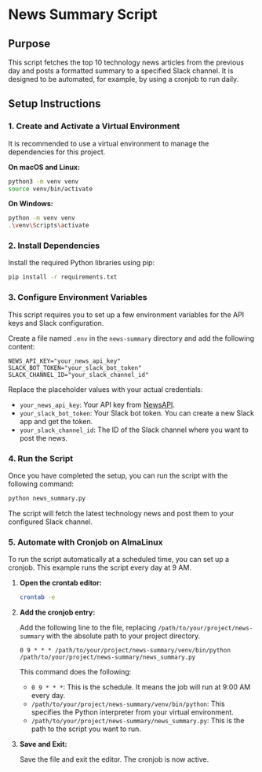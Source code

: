 # News Summary Script

## Purpose

This script fetches the top 10 technology news articles from the previous day and posts a formatted summary to a specified Slack channel. It is designed to be automated, for example, by using a cronjob to run daily.

## Setup Instructions

### 1. Create and Activate a Virtual Environment

It is recommended to use a virtual environment to manage the dependencies for this project.

**On macOS and Linux:**
```bash
python3 -m venv venv
source venv/bin/activate
```

**On Windows:**
```bash
python -m venv venv
.\venv\Scripts\activate
```

### 2. Install Dependencies

Install the required Python libraries using pip:
```bash
pip install -r requirements.txt
```

### 3. Configure Environment Variables

This script requires you to set up a few environment variables for the API keys and Slack configuration.

Create a file named `.env` in the `news-summary` directory and add the following content:

```
NEWS_API_KEY="your_news_api_key"
SLACK_BOT_TOKEN="your_slack_bot_token"
SLACK_CHANNEL_ID="your_slack_channel_id"
```

Replace the placeholder values with your actual credentials:
- `your_news_api_key`: Your API key from [NewsAPI](https://newsapi.org/).
- `your_slack_bot_token`: Your Slack bot token. You can create a new Slack app and get the token.
- `your_slack_channel_id`: The ID of the Slack channel where you want to post the news.

### 4. Run the Script

Once you have completed the setup, you can run the script with the following command:
```bash
python news_summary.py
```

The script will fetch the latest technology news and post them to your configured Slack channel.

### 5. Automate with Cronjob on AlmaLinux

To run the script automatically at a scheduled time, you can set up a cronjob. This example runs the script every day at 9 AM.

1.  **Open the crontab editor:**
    ```bash
    crontab -e
    ```

2.  **Add the cronjob entry:**

    Add the following line to the file, replacing `/path/to/your/project/news-summary` with the absolute path to your project directory.

    ```
    0 9 * * * /path/to/your/project/news-summary/venv/bin/python /path/to/your/project/news-summary/news_summary.py
    ```

    This command does the following:
    - `0 9 * * *`: This is the schedule. It means the job will run at 9:00 AM every day.
    - `/path/to/your/project/news-summary/venv/bin/python`: This specifies the Python interpreter from your virtual environment.
    - `/path/to/your/project/news-summary/news_summary.py`: This is the path to the script you want to run.

3.  **Save and Exit:**

    Save the file and exit the editor. The cronjob is now active.